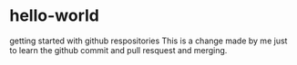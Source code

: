 # hello-world
getting started with github respositories
This is a change made by me just to learn the github commit and pull resquest and merging.
